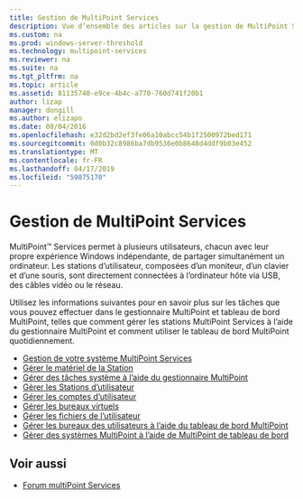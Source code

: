 ```yaml
---
title: Gestion de MultiPoint Services
description: Vue d’ensemble des articles sur la gestion de MultiPoint Services
ms.custom: na
ms.prod: windows-server-threshold
ms.technology: multipoint-services
ms.reviewer: na
ms.suite: na
ms.tgt_pltfrm: na
ms.topic: article
ms.assetid: 81135740-e9ce-4b4c-a770-760d741f20b1
author: lizap
manager: dongill
ms.author: elizapo
ms.date: 08/04/2016
ms.openlocfilehash: e32d2bd2ef3fe06a10abcc54b1f2500972bed171
ms.sourcegitcommit: 0d0b32c8986ba7db9536e0b8648d4ddf9b03e452
ms.translationtype: MT
ms.contentlocale: fr-FR
ms.lasthandoff: 04/17/2019
ms.locfileid: "59875170"
---
```

# <a name="managing-multipoint-services"></a>Gestion de MultiPoint Services
MultiPoint™ Services permet à plusieurs utilisateurs, chacun avec leur propre expérience Windows indépendante, de partager simultanément un ordinateur. Les stations d’utilisateur, composées d’un moniteur, d’un clavier et d’une souris, sont directement connectées à l’ordinateur hôte via USB, des câbles vidéo ou le réseau.  
  
Utilisez les informations suivantes pour en savoir plus sur les tâches que vous pouvez effectuer dans le gestionnaire MultiPoint et tableau de bord MultiPoint, telles que comment gérer les stations MultiPoint Services à l’aide du gestionnaire MultiPoint et comment utiliser le tableau de bord MultiPoint quotidiennement.  
  
  
-   [Gestion de votre système MultiPoint Services](Managing-Your-MultiPoint-Services-System.md)  
-   [Gérer le matériel de la Station](Manage-Station-Hardware.md)  
-   [Gérer des tâches système à l’aide du gestionnaire MultiPoint](Manage-System-Tasks-Using-MultiPoint-Manager.md)  
-   [Gérer les Stations d’utilisateur](Manage-User-Stations.md)  
-   [Gérer les comptes d’utilisateur](Manage-User-Accounts.md)  
-   [Gérer les bureaux virtuels](Manage-Virtual-Desktops.md)  
-   [Gérer les fichiers de l’utilisateur](Manage-User-Files.md)  
-   [Gérer les bureaux des utilisateurs à l’aide du tableau de bord MultiPoint](Manage-User-Desktops-Using-MultiPoint-Dashboard.md)  
-   [Gérer des systèmes MultiPoint à l’aide de MultiPoint de tableau de bord](Manage-MultiPoint-Systems-Using-MultiPoint-Dashboard.md)  
  
## <a name="see-also"></a>Voir aussi  
  
-   [Forum multiPoint Services](https://social.technet.microsoft.com/Forums/windowsserver/home?forum=windowsmultipointserver&filter=alltypes&sort=lastpostdesc)  